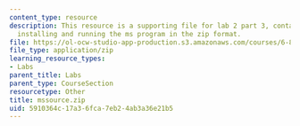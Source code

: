 ```yaml
---
content_type: resource
description: This resource is a supporting file for lab 2 part 3, contains files for
  installing and running the ms program in the zip format.
file: https://ol-ocw-studio-app-production.s3.amazonaws.com/courses/6-877j-computational-evolutionary-biology-fall-2005/5910364c17a36fca7eb24ab3a36e21b5_mssource.zip
file_type: application/zip
learning_resource_types:
- Labs
parent_title: Labs
parent_type: CourseSection
resourcetype: Other
title: mssource.zip
uid: 5910364c-17a3-6fca-7eb2-4ab3a36e21b5
---
```

